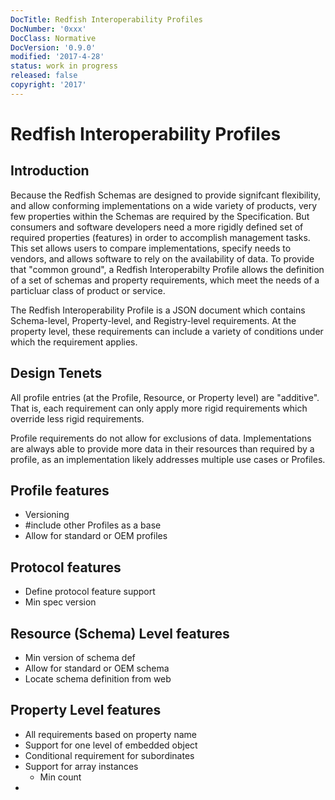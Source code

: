 ```yaml
---
DocTitle: Redfish Interoperability Profiles
DocNumber: '0xxx'
DocClass: Normative
DocVersion: '0.9.0'
modified: '2017-4-28'
status: work in progress
released: false
copyright: '2017'
---
```


# Redfish Interoperability Profiles

## Introduction

Because the Redfish Schemas are designed to provide signifcant flexibility, and allow conforming implementations on a wide variety of products, very few properties within the Schemas are required by the Specification.  But consumers and software developers need a more rigidly defined set of required properties (features) in order to accomplish management tasks.  This set allows users to compare implementations, specify needs to vendors, and allows software to rely on the availability of data.  To provide that "common ground", a Redfish Interoperabilty Profile allows the definition of a set of schemas and property requirements, which meet the needs of a particluar class of product or service.

The Redfish Interoperability Profile is a JSON document which contains Schema-level, Property-level, and Registry-level requirements.  At the property level, these requirements can include a variety of conditions under which the requirement applies.  

## Design Tenets

All profile entries (at the Profile, Resource, or Property level) are "additive".  That is, each requirement can only apply more rigid requirements which override less rigid requirements.

Profile requirements do not allow for exclusions of data.  Implementations are always able to provide more data in their resources than required by a profile, as an implementation likely addresses multiple use cases or Profiles.
   
## Profile features

- Versioning
- #include other Profiles as a base
- Allow for standard or OEM profiles

## Protocol features
- Define protocol feature support
- Min spec version

## Resource (Schema) Level features

- Min version of schema def
- Allow for standard or OEM schema
- Locate schema definition from web

## Property Level features
- All requirements based on property name
- Support for one level of embedded object 
- Conditional requirement for subordinates
- Support for array instances
    - Min count
- 
	